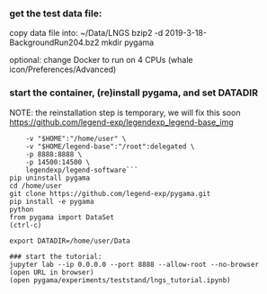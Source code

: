 ### get the test data file:
copy data file into: ~/Data/LNGS
bzip2 -d 2019-3-18-BackgroundRun204.bz2
mkdir pygama

optional:
change Docker to run on 4 CPUs (whale icon/Preferences/Advanced)

### start the container, (re)install pygama, and set DATADIR
NOTE: the reinstallation step is temporary, we will fix this soon
https://github.com/legend-exp/legendexp_legend-base_img
```docker run -it --rm \
    -v "$HOME":"/home/user" \
    -v "$HOME/legend-base":"/root":delegated \
    -p 8888:8888 \
    -p 14500:14500 \
    legendexp/legend-software```
pip uninstall pygama
cd /home/user
git clone https://github.com/legend-exp/pygama.git
pip install -e pygama
python
from pygama import DataSet
(ctrl-c)

export DATADIR=/home/user/Data

### start the tutorial:
jupyter lab --ip 0.0.0.0 --port 8888 --allow-root --no-browser
(open URL in browser)
(open pygama/experiments/teststand/lngs_tutorial.ipynb)
